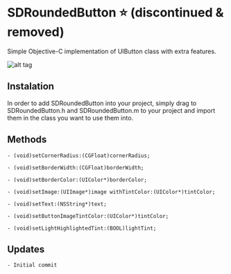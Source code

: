 SDRoundedButton :star: (discontinued & removed)
===============

Simple Objective-C implementation of UIButton class with extra features.

![alt tag](https://dl.dropboxusercontent.com/s/4cwvdd2rbqz4f7b/SDRoundedButton-Screenshot.png)

## Instalation

In order to add SDRoundedButton into your project, simply drag to SDRoundedButton.h and SDRoundedButton.m to your project and import them in the class you want to use them into.

## Methods 
````
- (void)setCornerRadius:(CGFloat)cornerRadius;

- (void)setBorderWidth:(CGFloat)borderWidth;

- (void)setBorderColor:(UIColor*)borderColor;

- (void)setImage:(UIImage*)image withTintColor:(UIColor*)tintColor;

- (void)setText:(NSString*)text;

- (void)setButtonImageTintColor:(UIColor*)tintColor;

- (void)setLightHighlightedTint:(BOOL)lightTint;
````
## Updates

````
- Initial commit
````
